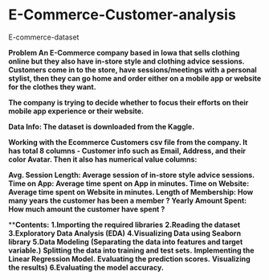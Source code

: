 # E-Commerce-Customer-analysis
E-commerce-dataset



**Problem
An E-Commerce company based in Iowa that sells clothing online but they also have in-store style and clothing advice sessions. Customers come in to the store, have sessions/meetings with a personal stylist, then they can go home and order either on a mobile app or website for the clothes they want.**

**The company is trying to decide whether to focus their efforts on their mobile app experience or their website.**


**Data Info:
The dataset is downloaded from the Kaggle.**

**Working with the Ecommerce Customers csv file from the company. It has total 8 columns - Customer info such as Email, Address, and their color Avatar. Then it also has numerical value columns:**

**Avg. Session Length: Average session of in-store style advice sessions.
Time on App: Average time spent on App in minutes.
Time on Website: Average time spent on Website in minutes.
Length of Membership: How many years the customer has been a member ?
Yearly Amount Spent: How much amount the customer have spent ?**

****Contents:**
**1.Importing the required libraries**
**2.Reading the dataset**
**3.Exploratory Data Analysis (EDA)**
**4.Visualizing Data using Seaborn library**
**5.Data Modeling**
    **(Separating the data into features and target variable.)**
    **Splitting the data into training and test sets.**
    **Implementing the Linear Regression Model.**
    **Evaluating the prediction scores.**
    **Visualizing the results)**
**6.Evaluating the model accuracy.**
